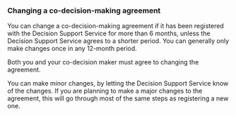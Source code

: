 ###  Changing a co-decision-making agreement

You can change a co-decision-making agreement if it has been registered with
the Decision Support Service for more than 6 months, unless the Decision
Support Service agrees to a shorter period. You can generally only make
changes once in any 12-month period.

Both you and your co-decision maker must agree to changing the agreement.

You can make minor changes, by letting the Decision Support Service know of
the changes. If you are planning to make a major changes to the agreement,
this will go through most of the same steps as registering a new one.
